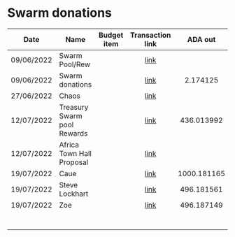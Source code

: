 # Swarm donations



<table><thead><tr><th>Date</th><th>Name</th><th data-type="select">Budget item</th><th align="center">Transaction link</th><th align="center">ADA out</th><th align="center">ADA in</th><th>ADA Balance</th><th>Gimbals Out</th><th>Gimbals In</th><th>Gimbals Balance</th></tr></thead><tbody><tr><td>09/06/2022</td><td>Swarm Pool/Rew</td><td></td><td align="center"><a href="https://raw.githubusercontent.com/treasuryguild/treasury-v3/main/Transactions/Swarm/Fund8/Swarm-Donation-Wallet/Incoming/1654784092156-Treasury-Swarm-pool-Rewards.json">link</a></td><td align="center"></td><td align="center">20</td><td>20</td><td></td><td></td><td></td></tr><tr><td>09/06/2022</td><td>Swarm donations</td><td></td><td align="center"><a href="https://raw.githubusercontent.com/treasuryguild/treasury-v3/main/Transactions/Swarm/Fund8/Swarm-Donation-Wallet/Other/1654784896820-Swarm-donations.json">link</a></td><td align="center">2.174125</td><td align="center"></td><td>17.825875</td><td></td><td></td><td></td></tr><tr><td>27/06/2022</td><td>Chaos</td><td></td><td align="center"><a href="https://raw.githubusercontent.com/treasuryguild/treasury-v3/main/Transactions/Swarm/Fund8/Swarm-Donation-Wallet/Incoming/1656396321118-Chaos.json">link</a></td><td align="center"></td><td align="center">420</td><td>437.825875</td><td></td><td></td><td></td></tr><tr><td>12/07/2022</td><td>Treasury Swarm pool Rewards</td><td></td><td align="center"><a href="https://raw.githubusercontent.com/treasuryguild/treasury-v3/main/Transactions/Swarm/Fund8/Swarm-Donation-Wallet/Other/1657645689595-Treasury-Swarm-pool-Rewards.json">link</a></td><td align="center">436.013992</td><td align="center"></td><td>1.811883</td><td></td><td></td><td></td></tr><tr><td>12/07/2022</td><td>Africa Town Hall Proposal</td><td></td><td align="center"><a href="https://raw.githubusercontent.com/treasuryguild/treasury-v3/main/Transactions/Swarm/Fund8/Swarm-Donation-Wallet/Incoming/1657663913721-Africa-Town-Hall-Proposal.json">link</a></td><td align="center"></td><td align="center">1991.958000</td><td>1993.769883</td><td></td><td></td><td></td></tr><tr><td>19/07/2022</td><td>Caue</td><td></td><td align="center"><a href="https://raw.githubusercontent.com/treasuryguild/treasury-v3/main/Transactions/Swarm/Fund8/Swarm-Donation-Wallet/Rewards/1658226402639-Caue.json">link</a></td><td align="center">1000.181165</td><td align="center"></td><td>993.588718</td><td></td><td></td><td></td></tr><tr><td>19/07/2022</td><td>Steve Lockhart</td><td></td><td align="center"><a href="https://raw.githubusercontent.com/treasuryguild/treasury-v3/main/Transactions/Swarm/Fund8/Swarm-Donation-Wallet/Rewards/1658226724734-Steve-Lockhart.json">link</a></td><td align="center">496.181561</td><td align="center"></td><td>497.407157</td><td></td><td></td><td></td></tr><tr><td>19/07/2022</td><td>Zoe</td><td></td><td align="center"><a href="https://raw.githubusercontent.com/treasuryguild/treasury-v3/main/Transactions/Swarm/Fund8/Swarm-Donation-Wallet/Rewards/1658226969764-Zo%C3%A9.json">link</a></td><td align="center">496.187149</td><td align="center"></td><td>1.220008</td><td></td><td></td><td></td></tr><tr><td></td><td></td><td></td><td align="center"></td><td align="center"></td><td align="center"></td><td></td><td></td><td></td><td></td></tr><tr><td></td><td></td><td></td><td align="center"></td><td align="center"></td><td align="center"></td><td></td><td></td><td></td><td></td></tr><tr><td></td><td></td><td></td><td align="center"></td><td align="center"></td><td align="center"></td><td></td><td></td><td></td><td></td></tr><tr><td></td><td></td><td></td><td align="center"></td><td align="center"></td><td align="center"></td><td></td><td></td><td></td><td></td></tr><tr><td></td><td></td><td></td><td align="center"></td><td align="center"></td><td align="center"></td><td></td><td></td><td></td><td></td></tr><tr><td></td><td></td><td></td><td align="center"></td><td align="center"></td><td align="center"></td><td></td><td></td><td></td><td></td></tr><tr><td></td><td></td><td></td><td align="center"></td><td align="center"></td><td align="center"></td><td></td><td></td><td></td><td></td></tr></tbody></table>
